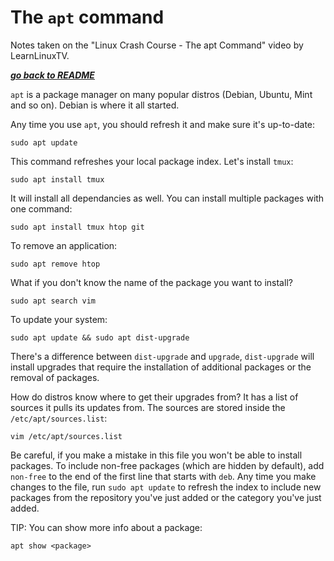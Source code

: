 # The `apt` command

Notes taken on the "Linux Crash Course - The apt Command" video by
LearnLinuxTV.

[***go back to README***](/README.md)  

`apt` is a package manager on many popular distros (Debian, Ubuntu, Mint and so
on). Debian is where it all started.

Any time you use `apt`, you should refresh it and make sure it's up-to-date:

    sudo apt update

This command refreshes your local package index. Let's install `tmux`:

    sudo apt install tmux

It will install all dependancies as well. You can install multiple packages
with one command:

    sudo apt install tmux htop git
    
To remove an application:
    
    sudo apt remove htop

What if you don't know the name of the package you want to install?

    sudo apt search vim

To update your system:

    sudo apt update && sudo apt dist-upgrade

There's a difference between `dist-upgrade` and `upgrade`, `dist-upgrade` will
install upgrades that require the installation of additional packages or the
removal of packages.

How do distros know where to get their upgrades from? It has a list of sources
it pulls its updates from. The sources are stored inside the
`/etc/apt/sources.list`:

    vim /etc/apt/sources.list

Be careful, if you make a mistake in this file you won't be able to install
packages. To include non-free packages (which are hidden by default), add
`non-free` to the end of the first line that starts with `deb`. Any time you
make changes to the file, run `sudo apt update` to refresh the index to include
new packages from the repository you've just added or the category you've just
added.

TIP: You can show more info about a package:

    apt show <package>
